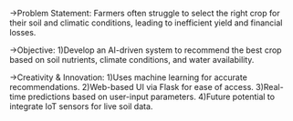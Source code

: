 ->Problem Statement:
Farmers often struggle to select the right crop for their soil and climatic conditions, leading to inefficient yield and financial losses.

->Objective:
1)Develop an AI-driven system to recommend the best crop based on soil nutrients, climate conditions, and water availability.

->Creativity & Innovation:
1)Uses machine learning for accurate recommendations.
2)Web-based UI via Flask for ease of access.
3)Real-time predictions based on user-input parameters.
4)Future potential to integrate IoT sensors for live soil data.

